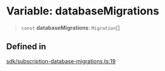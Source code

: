 # Variable: databaseMigrations

> `const` **databaseMigrations**: `Migration`[]

## Defined in

[sdk/subscription-database-migrations.ts:19](https://github.com/andreisergiu98/baeta/blob/4c16a2c8fa14b6d48e42b6a2c2893542bd64b987/packages/subscriptions-cloudflare/sdk/subscription-database-migrations.ts#L19)
